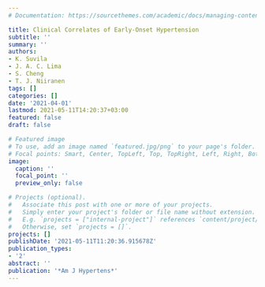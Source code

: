 ```yaml
---
# Documentation: https://sourcethemes.com/academic/docs/managing-content/

title: Clinical Correlates of Early-Onset Hypertension
subtitle: ''
summary: ''
authors:
- K. Suvila
- J. A. C. Lima
- S. Cheng
- T. J. Niiranen
tags: []
categories: []
date: '2021-04-01'
lastmod: 2021-05-11T14:20:37+03:00
featured: false
draft: false

# Featured image
# To use, add an image named `featured.jpg/png` to your page's folder.
# Focal points: Smart, Center, TopLeft, Top, TopRight, Left, Right, BottomLeft, Bottom, BottomRight.
image:
  caption: ''
  focal_point: ''
  preview_only: false

# Projects (optional).
#   Associate this post with one or more of your projects.
#   Simply enter your project's folder or file name without extension.
#   E.g. `projects = ["internal-project"]` references `content/project/deep-learning/index.md`.
#   Otherwise, set `projects = []`.
projects: []
publishDate: '2021-05-11T11:20:36.915678Z'
publication_types:
- '2'
abstract: ''
publication: '*Am J Hypertens*'
---
```

